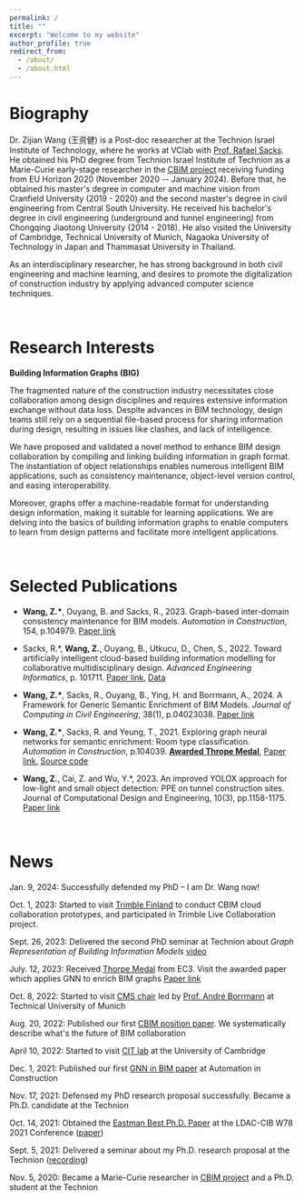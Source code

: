```yaml
---
permalink: /
title: ""
excerpt: "Welcome to my website"
author_profile: true
redirect_from: 
  - /about/
  - /about.html
---
```

Biography
======
Dr. Zijian Wang (王资健) is a Post-doc researcher at the Technion Israel Institute of Technology, where he works at VClab with [Prof. Rafael Sacks](https://sacks.net.technion.ac.il/). He obtained his PhD degree from Technion Israel Institute of Technion as a Marie-Curie early-stage researcher in the [CBIM project](https://cbim2020.net.technion.ac.il/) receiving funding from EU Horizon 2020 (November 2020 -- January 2024). Before that, he obtained his master's degree in computer and machine vision from Cranfield University (2019 - 2020) and the second master's degree in civil engineering from Central South University. He received his bachelor's degree in civil engineering (underground and tunnel engineering) from Chongqing Jiaotong University (2014 - 2018). He also visited the University of Cambridge, Technical University of Munich, Nagaoka University of Technology in Japan and Thammasat University in Thailand. 

As an interdisciplinary researcher, he has strong background in both civil engineering and machine learning, and desires to promote the digitalization of construction industry by applying advanced computer science techniques. 



<br/>


Research Interests
======
**Building Information Graphs (BIG)** 

The fragmented nature of the construction industry necessitates close collaboration among design disciplines and requires extensive information exchange without data loss. Despite advances in BIM technology, design teams still rely on a sequential file-based process for sharing information
during design, resulting in issues like clashes, and lack of intelligence. 

We have proposed and validated a novel method to enhance BIM design collaboration by compiling and linking building information in graph format. The instantiation of object relationships enables numerous intelligent BIM applications, such as consistency maintenance, object-level version control, and easing interoperability.

Moreover, graphs offer a machine-readable format for understanding design information, making it suitable for learning applications. We are delving into the basics of building information graphs to enable computers to learn from design patterns and facilitate more intelligent applications.


<br/>


Selected Publications
======

- **Wang, Z.\***, Ouyang, B. and Sacks, R., 2023. Graph-based inter-domain consistency maintenance for BIM models. *Automation in Construction*, 154, p.104979. [Paper link](https://doi.org/10.1016/j.autcon.2023.104979)

- Sacks, R.\*, **Wang, Z.**, Ouyang, B., Utkucu, D., Chen, S., 2022. Toward artificially intelligent cloud-based building information modelling for collaborative multidisciplinary design. *Advanced Engineering Informatics*, p. 101711. [Paper link](https://doi.org/10.1016/j.aei.2022.101711), [Data](https://github.com/terry-oy/CBIM-position)

- **Wang, Z.\***, Sacks, R., Ouyang, B., Ying, H. and Borrmann, A., 2024. A Framework for Generic Semantic Enrichment of BIM Models. *Journal of Computing in Civil Engineering*, 38(1), p.04023038. [Paper link](https://doi.org/10.1061/JCCEE5.CPENG-5487)

- **Wang, Z.\***, Sacks, R. and Yeung, T., 2021. Exploring graph neural networks for semantic enrichment: Room type classification. *Automation in Construction*, p.104039. [**Awarded Thrope Medal**](https://ec-3.org/awards/thorpe-metal/), [Paper link](https://www.sciencedirect.com/science/article/abs/pii/S0926580521004908), [Source code](https://github.com/ZijianWang1995/SAGE-E)


- **Wang, Z.**, Cai, Z. and Wu, Y.\*, 2023. An improved YOLOX approach for low-light and small object detection: PPE on tunnel construction sites. Journal of Computational Design and Engineering, 10(3), pp.1158-1175. [Paper link](https://doi.org/10.1093/jcde/qwad042)




<br/>


 
News
======
Jan. 9, 2024: Successfully defended my PhD – I am Dr. Wang now!

Oct. 1, 2023: Started to visit [Trimble Finland](https://www.trimble.com/en) to conduct CBIM cloud collaboration prototypes, and participated in Trimble Live Collaboration project.

Sept. 26, 2023: Delivered the second PhD seminar at Technion about *Graph Representation of Building Information Models* [video](https://youtu.be/fYasvx-MV-Q?feature=shared)

July. 12, 2023: Received [Thorpe Medal](https://ec-3.org/awards/thorpe-metal/) from EC3. Visit the awarded paper which applies GNN to enrich BIM graphs [Paper link](https://www.sciencedirect.com/science/article/abs/pii/S0926580521004908)

Oct. 8, 2022: Started to visit [CMS chair](https://www.cee.ed.tum.de/cms/home/) led by [Prof. André Borrmann](https://www.professoren.tum.de/en/borrmann-andre)  at Technical University of Munich

Aug. 20, 2022: Published our first [CBIM position paper](https://doi.org/10.1016/j.aei.2022.101711). We systematically describe what's the future of BIM collaboration

April 10, 2022: Started to visit [CIT lab](https://cit.eng.cam.ac.uk/) at the University of Cambridge

Dec. 1, 2021: Published our first [GNN in BIM paper](https://www.sciencedirect.com/science/article/abs/pii/S0926580521004908) at Automation in Construction

Nov. 17, 2021: Defensed my PhD research proposal successfully. Became a Ph.D. candidate at the Technion

Oct. 14, 2021: Obtained the [Eastman Best Ph.D. Paper](https://www.linkedin.com/posts/cbim2020_cbim-bim-gnn-activity-6855036208762912768-vDRI) at the LDAC-CIB W78 2021 Conference ([paper](https://cbim2020.net.technion.ac.il/files/2021/10/w78-2021-paper-077.pdf))

Sept. 5, 2021: Delivered a seminar about my Ph.D. research proposal at the Technion ([recording](https://www.youtube.com/watch?v=FPUmSKJYbcs&ab_channel=VirtualConstructionLabTechnion))

Nov. 5, 2020: Became a Marie-Curie researcher in [CBIM project](https://cbim2020.net.technion.ac.il/) and a Ph.D. student at the Technion

<br/>